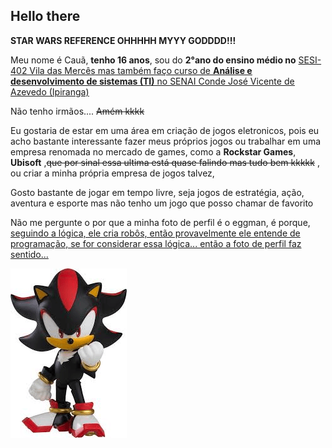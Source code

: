 ## Hello there
**STAR WARS REFERENCE OHHHHH MYYY GODDDD!!!**

Meu nome é Cauã, **tenho 16 anos**, sou do **2°ano do ensino médio no** <ins>SESI-402 Vila das Mercês<ins> mas também faço curso de **Análise e desenvolvimento de sistemas (TI)** no <ins>SENAI Conde José Vicente de Azevedo (Ipiranga)<ins> 

Não tenho irmãos....     ~~Amém kkkk~~

Eu gostaria de estar em uma área em criação de jogos eletronicos, pois eu acho bastante interessante fazer meus próprios jogos ou trabalhar em uma empresa renomada no mercado 
de games, como a **Rockstar Games**, **Ubisoft**        ,~~que por sinal essa ultima está quase falindo mas tudo bem kkkkk~~   ,        ou criar a minha própria empresa de jogos talvez, 

Gosto bastante de jogar em tempo livre, seja jogos de estratégia, ação, aventura e esporte mas não tenho um jogo que posso chamar de favorito 

Não me pergunte o por que a minha foto de perfil é o eggman, é porque, <ins>seguindo a lógica, ele cria robôs, então provavelmente ele entende de programação, se for considerar essa lógica... então a foto de perfil faz sentido...<ins>

<img src="SHADOW.png">


